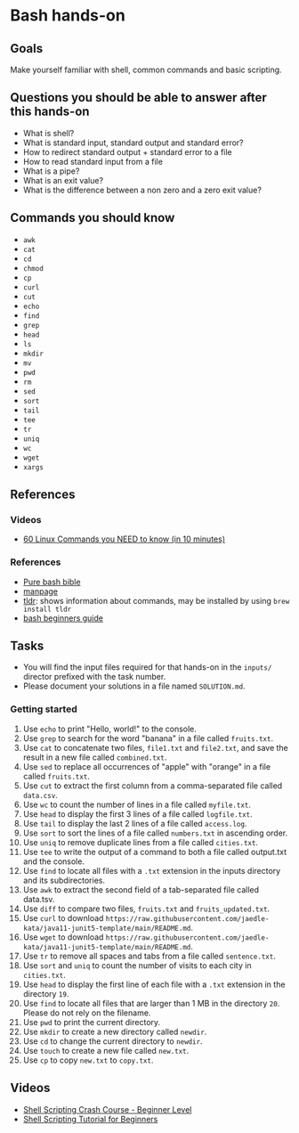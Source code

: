 # Bash hands-on

## Goals

Make yourself familiar with shell, common commands and basic scripting.

## Questions you should be able to answer after this hands-on

- What is shell?
- What is standard input, standard output and standard error?
- How to redirect standard output + standard error to a file
- How to read standard input from a file
- What is a pipe?
- What is an exit value?
- What is the difference between a non zero and a zero exit value?

## Commands you should know

- `awk`
- `cat`
- `cd`
- `chmod`
- `cp`
- `curl`
- `cut`
- `echo`
- `find`
- `grep`
- `head`
- `ls`
- `mkdir`
- `mv`
- `pwd`
- `rm`
- `sed`
- `sort`
- `tail`
- `tee`
- `tr`
- `uniq`
- `wc`
- `wget`
- `xargs`

## References

### Videos

- [60 Linux Commands you NEED to know (in 10 minutes)](https://www.youtube.com/watch?v=gd7BXuUQ91w)
 
### References

- [Pure bash bible](https://github.com/dylanaraps/pure-bash-bible)
- [manpage](https://ss64.com/osx/)
- [tldr](https://tldr.sh/): shows information about commands, may be installed by using `brew install tldr`
- [bash beginners guide](https://tldp.org/LDP/Bash-Beginners-Guide/html/Bash-Beginners-Guide.html)

## Tasks

- You will find the input files required for that hands-on in the `inputs/` director prefixed with the task number.
- Please document your solutions in a file named `SOLUTION.md`.

### Getting started

1. Use `echo` to print "Hello, world!" to the console.
2. Use `grep` to search for the word "banana" in a file called `fruits.txt`.
3. Use `cat` to concatenate two files, `file1.txt` and `file2.txt`, and save the result in a new file called `combined.txt`.
4. Use `sed` to replace all occurrences of "apple" with "orange" in a file called `fruits.txt`.
5. Use `cut` to extract the first column from a comma-separated file called `data.csv`.
6. Use `wc` to count the number of lines in a file called `myfile.txt`.
7. Use `head` to display the first 3 lines of a file called `logfile.txt`.
8. Use `tail` to display the last 2 lines of a file called `access.log`.
9. Use `sort` to sort the lines of a file called `numbers.txt` in ascending order.
10. Use `uniq` to remove duplicate lines from a file called `cities.txt`.
11. Use `tee` to write the output of a command to both a file called output.txt and the console.
12. Use `find` to locate all files with a `.txt` extension in the inputs directory and its subdirectories.
13. Use `awk` to extract the second field of a tab-separated file called data.tsv.
14. Use `diff` to compare two files, `fruits.txt` and `fruits_updated.txt`.
15. Use `curl` to download `https://raw.githubusercontent.com/jaedle-kata/java11-junit5-template/main/README.md`.
16. Use `wget` to download `https://raw.githubusercontent.com/jaedle-kata/java11-junit5-template/main/README.md`.
17. Use `tr` to remove all spaces and tabs from a file called `sentence.txt`.
18. Use `sort` and `uniq` to count the number of visits to each city in `cities.txt`.
19. Use `head` to display the first line of each file with a `.txt` extension in the directory `19`.
20. Use `find` to locate all files that are larger than 1 MB in the directory `20`. Please do not rely on the filename.
21. Use `pwd` to print the current directory.
22. Use `mkdir` to create a new directory called `newdir`.
23. Use `cd` to change the current directory to `newdir`.
24. Use `touch` to create a new file called `new.txt`.
25. Use `cp` to copy `new.txt` to `copy.txt`.

## Videos

- [Shell Scripting Crash Course - Beginner Level](https://www.youtube.com/watch?v=v-F3YLd6oMw)
- [Shell Scripting Tutorial for Beginners](https://www.youtube.com/watch?v=hwrnmQumtPw)
